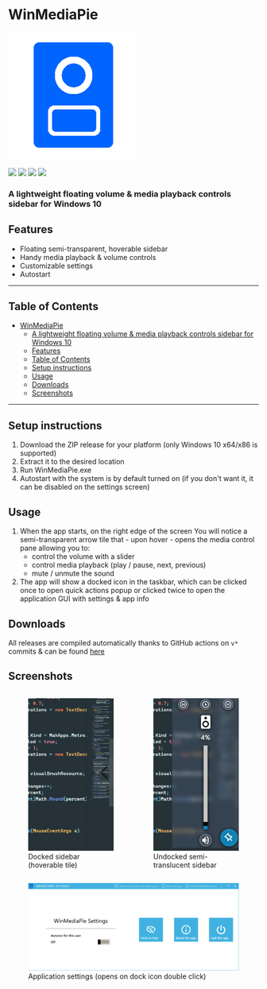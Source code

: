 # WinMediaPie

![](https://github.com/artus9033/WinMediaPie/raw/master/Assets/icon.png)

![](https://img.shields.io/github/stars/artus9033/WinMediaPie.svg) ![](https://img.shields.io/github/forks/artus9033/WinMediaPie.svg) ![](https://img.shields.io/github/license/artus9033/WinMediaPie.svg) ![](https://img.shields.io/github/issues/artus9033/WinMediaPie.svg)

### A lightweight floating volume & media playback controls sidebar for Windows 10

## Features

- Floating semi-transparent, hoverable sidebar
- Handy media playback & volume controls
- Customizable settings
- Autostart

---

## Table of Contents

- [WinMediaPie](#winmediapie)
    - [A lightweight floating volume & media playback controls sidebar for Windows 10](#a-lightweight-floating-volume--media-playback-controls-sidebar-for-windows-10)
  - [Features](#features)
  - [Table of Contents](#table-of-contents)
  - [Setup instructions](#setup-instructions)
  - [Usage](#usage)
  - [Downloads](#downloads)
  - [Screenshots](#screenshots)

---

## Setup instructions

1. Download the ZIP release for your platform (only Windows 10 x64/x86 is supported)
2. Extract it to the desired location
3. Run WinMediaPie.exe
4. Autostart with the system is by default turned on (if you don't want it, it can be disabled on the settings screen)

## Usage

1. When the app starts, on the right edge of the screen You will notice a semi-transparent arrow tile that - upon hover - opens the media control pane allowing you to:
   - control the volume with a slider
   - control media playback (play / pause, next, previous)
   - mute / unmute the sound
2. The app will show a docked icon in the taskbar, which can be clicked once to open quick actions popup or clicked twice to open the application GUI with settings & app info

## Downloads

All releases are compiled automatically thanks to GitHub actions on `v*` commits & can be found [here](https://github.com/artus9033/WinMediaPie/releases)

## Screenshots

<div style="display: inline-flex; justify-content: space-evenly; align-content: center; align-items: center; flex-direction: row; width: 100%">
  <figure>
    <img src="promo/docked.png" alt="Docked sidebar">
    <figcaption>Docked sidebar (hoverable tile)</figcaption>
  </figure>

  <figure>
    <img src="promo/undocked.png" alt="Undocked semi-translucent sidebar">
    <figcaption>Undocked semi-translucent sidebar</figcaption>
  </figure>
</div>

<figure>
  <img src="promo/settings.png" alt="Application settings">
  <figcaption>Application settings (opens on dock icon double click)</figcaption>
</figure>

